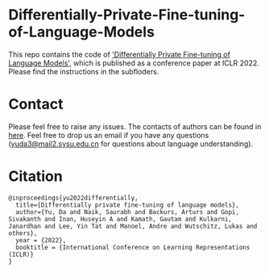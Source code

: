 # Differentially-Private-Fine-tuning-of-Language-Models

This repo contains the code of ['Differentially Private Fine-tuning of Language Models'](https://arxiv.org/abs/2110.06500), which is published as a conference paper at ICLR 2022. Please find the instructions in the subfloders.

# Contact

Please feel free to raise any issues. The contacts of authors can be found in [here](https://arxiv.org/abs/2110.06500). Feel free to drop us an email if you have any questions (yuda3@mail2.sysu.edu.cn for questions about language understanding).



# Citation

```
@inproceedings{yu2022differentially,
  title={Differentially private fine-tuning of language models},
  author={Yu, Da and Naik, Saurabh and Backurs, Arturs and Gopi, Sivakanth and Inan, Huseyin A and Kamath, Gautam and Kulkarni, Janardhan and Lee, Yin Tat and Manoel, Andre and Wutschitz, Lukas and others},
  year = {2022},
  booktitle = {International Conference on Learning Representations (ICLR)}
}
```

